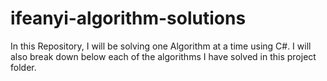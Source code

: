 # ifeanyi-algorithm-solutions

In this Repository, I will be solving one Algorithm at a time using C#. I will also break down below each of the algorithms I have solved in this project folder.
